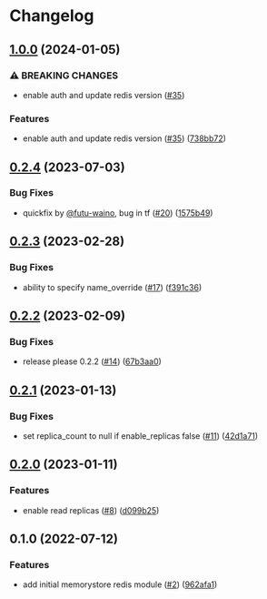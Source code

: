 # Changelog

## [1.0.0](https://github.com/entur/terraform-google-memorystore/compare/v0.2.4...v1.0.0) (2024-01-05)


### ⚠ BREAKING CHANGES

* enable auth and update redis version ([#35](https://github.com/entur/terraform-google-memorystore/issues/35))

### Features

* enable auth and update redis version ([#35](https://github.com/entur/terraform-google-memorystore/issues/35)) ([738bb72](https://github.com/entur/terraform-google-memorystore/commit/738bb72b0624d8012c13ac33289cd95015dec4f3))

## [0.2.4](https://github.com/entur/terraform-google-memorystore/compare/v0.2.3...v0.2.4) (2023-07-03)


### Bug Fixes

* quickfix by [@futu-waino](https://github.com/futu-waino), bug in tf ([#20](https://github.com/entur/terraform-google-memorystore/issues/20)) ([1575b49](https://github.com/entur/terraform-google-memorystore/commit/1575b49bef4a92b55995bc0e75b1f25772a6f687))

## [0.2.3](https://github.com/entur/terraform-google-memorystore/compare/v0.2.2...v0.2.3) (2023-02-28)


### Bug Fixes

* ability to specify name_override ([#17](https://github.com/entur/terraform-google-memorystore/issues/17)) ([f391c36](https://github.com/entur/terraform-google-memorystore/commit/f391c360b459fe8d53e2eb5f42ff902b6ce065a3))

## [0.2.2](https://github.com/entur/terraform-google-memorystore/compare/v0.2.1...v0.2.2) (2023-02-09)


### Bug Fixes

* release please 0.2.2 ([#14](https://github.com/entur/terraform-google-memorystore/issues/14)) ([67b3aa0](https://github.com/entur/terraform-google-memorystore/commit/67b3aa0a7236aa5a2982a54acd98b41fce70f553))

## [0.2.1](https://github.com/entur/terraform-google-memorystore/compare/v0.2.0...v0.2.1) (2023-01-13)


### Bug Fixes

* set replica_count to null if enable_replicas false ([#11](https://github.com/entur/terraform-google-memorystore/issues/11)) ([42d1a71](https://github.com/entur/terraform-google-memorystore/commit/42d1a719ac533a1b17fc480b2ebee108ef413943))

## [0.2.0](https://github.com/entur/terraform-google-memorystore/compare/v0.1.0...v0.2.0) (2023-01-11)


### Features

* enable read replicas ([#8](https://github.com/entur/terraform-google-memorystore/issues/8)) ([d099b25](https://github.com/entur/terraform-google-memorystore/commit/d099b2561485229564023c11f5af73163c547261))

## 0.1.0 (2022-07-12)


### Features

* add initial memorystore redis module ([#2](https://github.com/entur/terraform-google-memorystore/issues/2)) ([962afa1](https://github.com/entur/terraform-google-memorystore/commit/962afa11d203ce945d0c360c13916e5ed49d9338))
